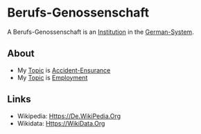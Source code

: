 # Berufs-Genossenschaft

A Berufs-Genossenschaft is an [Institution](600097.md) in the [German-System](8000998.md).

## About

- My [Topic](600051.md) is [Accident-Ensurance](141100004.md)
- My [Topic](600051.md) is [Employment](270000031.md)

## Links

- Wikipedia: [Https://De.WikiPedia.Org](https://de.wikipedia.org/wiki/Berufsgenossenschaft)
- Wikidata: [Https://WikiData.Org](https://www.wikidata.org/wiki/Q828911)
